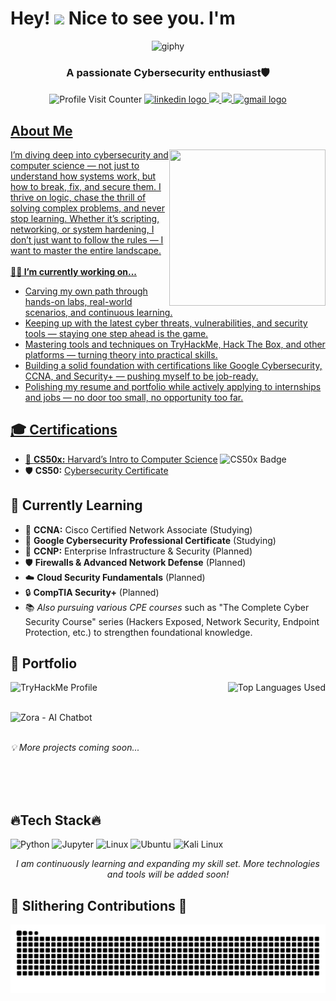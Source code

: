 <h1> Hey! <img src="https://github.com/HameesNisar/HameesNisar/assets/164525130/138f85a4-b81d-4c5b-8ad3-91d47dc78ce3" width="30"/>  Nice to see you. I'm </h1>

<p align="center">
  <img src="https://github.com/HameesNisar/HameesNisar/assets/164525130/a975f04b-70f9-4be5-bdf9-eb693502fd7d" alt="giphy">
</p>

<h3 align="center">A passionate Cybersecurity enthusiast🛡</h3>

<p align="center">
  <img src="https://komarev.com/ghpvc/?username=HameesNisar" alt="Profile Visit Counter">
  <a href="https://www.linkedin.com/in/hamees-nisar-bb49072b5/">
    <img src="https://img.shields.io/static/v1?message=LinkedIn&logo=linkedin&label=&color=0077B5&logoColor=white&labelColor=&style=for-the-badge" height="20" alt="linkedin logo">
  </a>
  <a href="https://t.me/ChripPine">
    <img src="https://img.shields.io/static/v1?message=Telegram&logo=telegram&label=&color=0077B5&logoColor=white&labelColor=&style=for-the-badge%22%20height=%2135%22%20alt=%22telegram%20logo">
  </a>
  <a href="https://x.com/NerdyPineChrip">
    <img src="https://img.shields.io/static/v1?message=Profile&logo=X&label=&color=0077B5&logoColor=black&labelColor=&style=for-the-badge%22%20height=%2235%22%20alt=%22x%20logo">
  </a>
  <a href="mailto:hameesnisar1@gmail.com">
    <img src="https://img.shields.io/static/v1?message=Gmail&logo=gmail&label=&color=D14836&logoColor=white&labelColor=&style=for-the-badge" height="20" alt="gmail logo">
</p>

## About Me
<img align="right" width="250" height = "250" src="https://github.com/HameesNisar/HameesNisar/assets/164525130/22fe2423-0883-49e4-b886-084b9c711310"/>
I’m diving deep into cybersecurity and computer science — not just to understand how systems work, but how to break, fix, and secure them. I thrive on logic, chase the thrill of solving complex problems, and never stop learning. Whether it’s scripting, networking, or system hardening, I don’t just want to follow the rules — I want to master the entire landscape.<br>

<br>
<strong>👨‍💻 I’m currently working on...</strong>
<br>
<ul>
  <li>Carving my own path through hands-on labs, real-world scenarios, and continuous learning.</li>
  <li>Keeping up with the latest cyber threats, vulnerabilities, and security tools — staying one step ahead is the game.</li>
  <li>Mastering tools and techniques on TryHackMe, Hack The Box, and other platforms — turning theory into practical skills.</li>
  <li>Building a solid foundation with certifications like Google Cybersecurity, CCNA, and Security+ — pushing myself to be job-ready.</li>
  <li>Polishing my resume and portfolio while actively applying to internships and jobs — no door too small, no opportunity too far.</li>
</ul>

<h2>🎓 <strong>Certifications</strong></h2>
<ul>
  <li>📘 <strong>CS50x:</strong> <a href="https://certificates.cs50.io/f2175dde-2ed6-4624-8818-26e25dcc5a0e.png?size=A4" target="_blank">Harvard’s Intro to Computer Science</a>
    <img src="https://cs50.ai/static/img/ddb50.gif" width="20" alt="CS50x Badge" />
  </li>
  <li>🛡️ <strong>CS50:</strong> <a href="https://certificates.cs50.io/faaacf3e-18bc-4fc9-bfbc-f8cabc3054f0.png?size=A4" target="_blank">Cybersecurity Certificate</a></li>
</ul>

<h2>🌱 Currently Learning</h2>
<ul>
  <li>📡 <strong>CCNA:</strong> Cisco Certified Network Associate (Studying)</li>
  <li>🧠 <strong>Google Cybersecurity Professional Certificate</strong> (Studying)</li>
  <li>🚀 <strong>CCNP:</strong> Enterprise Infrastructure & Security (Planned)</li>
  <li>🛡️ <strong>Firewalls & Advanced Network Defense</strong> (Planned)</li>
  <li>☁️ <strong>Cloud Security Fundamentals</strong> (Planned)</li>
  <li>🔒 <strong>CompTIA Security+</strong> (Planned)</li>
  <li>📚 <em>Also pursuing various CPE courses</em> such as "The Complete Cyber Security Course" series (Hackers Exposed, Network Security, Endpoint Protection, etc.) to strengthen foundational knowledge.</li>
</ul>


<!-- Portfolio Section -->
<h2>🚀 Portfolio</h2>
<p align="left">
  <a href="https://tryhackme.com/p/HameesNisar" target="_blank" style="text-decoration: none;">
    <img align="left" src="https://img.shields.io/badge/TryHackMe-%20Cybersecurity%20Labs-red?style=for-the-badge&logo=tryhackme" alt="TryHackMe Profile">
  </a>
  <img align="right" src="https://github-readme-stats.vercel.app/api/top-langs/?username=HameesNisar&layout=compact&langs_count=10&theme=radical" alt="Top Languages Used" />
</p>
<br><br>
<p align="left">
  <a href="https://github.com/HameesNisar/zora-chatbot" target="_blank" style="text-decoration: none;">
    <img align="left" src="https://img.shields.io/badge/Zora-%20AI%20Chatbot-blueviolet?style=for-the-badge&logo=github" alt="Zora - AI Chatbot">
  </a>
</p>
<br><br>

<p align="left">
  <em>💡 More projects coming soon...</em>
</p>



<br>
<br>
<br>

## 🔥Tech Stack🔥

<p align="left">
  <img src="https://github.com/HameesNisar/HameesNisar/assets/164525130/66172446-fe6f-48e5-9fbb-94a032f8e190" alt="Python" title="Python" width="48" height="48" />
  <img src="https://github.com/HameesNisar/HameesNisar/assets/164525130/78a4104a-e0f4-49c3-a527-c3e43ca708d5" alt="Jupyter" title="Jupyter" width="48" height="48" />
  <img src="https://github.com/HameesNisar/HameesNisar/assets/164525130/51aa2ba7-ee2f-4110-acde-c61c2206575f.gif" alt="Linux" title="Linux" width="48" height="48" />
  <img src="https://github.com/HameesNisar/HameesNisar/assets/164525130/3f8ef279-7dfd-4fa0-86e4-d2ec49d98ec6" alt="Ubuntu" title="Ubuntu" width="48" height="48" />
  <img src="https://github.com/HameesNisar/HameesNisar/assets/164525130/382632bd-b043-4b0c-a930-52910f50760f" alt="Kali Linux" title="Kali Linux" width="48" height="48" />  
</p>

<p align="center">
  <em>I am continuously learning and expanding my skill set. More technologies and tools will be added soon!</em>
</p>

## 🐍 Slithering Contributions 🐍
<img src="https://raw.githubusercontent.com/HameesNisar/HameesNisar/output/snake.svg" alt="Snake animation" />
